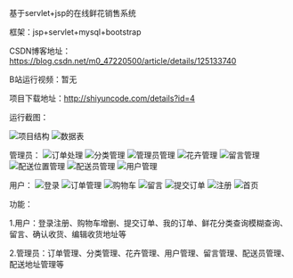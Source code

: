 基于servlet+jsp的在线鲜花销售系统

框架：jsp+servlet+mysql+bootstrap



CSDN博客地址：https://blog.csdn.net/m0_47220500/article/details/125133740

B站运行视频：暂无

项目下载地址：http://shiyuncode.com/details?id=4




运行截图：

![项目结构](./运行截图/项目结构.png)
![数据表](./运行截图/数据表.png)

管理员：
![订单处理](./运行截图/管理员/订单处理.png)
![分类管理](./运行截图/管理员/分类管理.png)
![管理员管理](./运行截图/管理员/管理员管理.png)
![花卉管理](./运行截图/管理员/花卉管理.png)
![留言管理](./运行截图/管理员/留言管理.png)
![配送位置管理](./运行截图/管理员/配送位置管理.png)
![配送员管理](./运行截图/管理员/配送员.png)
![用户管理](./运行截图/管理员/用户管理.png)

用户：
![登录](./运行截图/用户/登录.png)
![订单管理](./运行截图/用户/订单管理.png)
![购物车](./运行截图/用户/购物车.png)
![留言](./运行截图/用户/留言.png)
![提交订单](./运行截图/用户/提交订单.png)
![注册](./运行截图/用户/注册.png)
![首页](./运行截图/用户/首页.png)


功能：

1.用户：登录注册、购物车增删、提交订单、我的订单、鲜花分类查询模糊查询、留言、确认收货、编辑收货地址等

2.管理员：订单管理、分类管理、花卉管理、用户管理、留言管理、配送员管理、配送地址管理等
